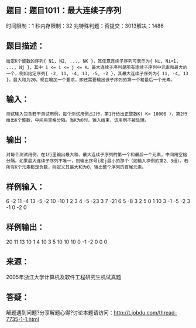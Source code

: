 题目：题目1011：最大连续子序列
-----------
时间限制：1 秒内存限制：32 兆特殊判题：否提交：3013解决：1486

题目描述：
-----------
    给定K个整数的序列{ N1, N2, ..., NK }，其任意连续子序列可表示为{ Ni, Ni+1, ..., Nj }，其中 1 <= i <= j <= K。最大连续子序列是所有连续子序列中元素和最大的一个，例如给定序列{ -2, 11, -4, 13, -5, -2 }，其最大连续子序列为{ 11, -4, 13 }，最大和为20。现在增加一个要求，即还需要输出该子序列的第一个和最后一个元素。

输入：
-----------
    测试输入包含若干测试用例，每个测试用例占2行，第1行给出正整数K( K< 10000 )，第2行给出K个整数，中间用空格分隔。当K为0时，输入结束，该用例不被处理。

输出：
-----------
    对每个测试用例，在1行里输出最大和、最大连续子序列的第一个和最后一个元素，中间用空格分隔。如果最大连续子序列不唯一，则输出序号i和j最小的那个（如输入样例的第2、3组）。若所有K个元素都是负数，则定义其最大和为0，输出整个序列的首尾元素。

样例输入：
-----------
6
-2 11 -4 13 -5 -2
10
-10 1 2 3 4 -5 -23 3 7 -21
6
5 -8 3 2 5 0
1
10
3
-1 -5 -2
3
-1 0 -2
0

样例输出：
-----------
20 11 13
10 1 4
10 3 5
10 10 10
0 -1 -2
0 0 0

来源：
-----------
2005年浙江大学计算机及软件工程研究生机试真题

答疑：
-----------
解题遇到问题?分享解题心得?讨论本题请访问：http://t.jobdu.com/thread-7735-1-1.html

